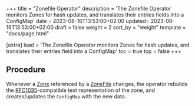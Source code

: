 +++
title = "Zonefile Operator"
description = 'The Zonefile Operator monitors Zones for hash updates, and translates their entries fields into a ConfigMap'
date = 2023-08-16T13:53:00+02:00
updated= 2023-08-16T13:53:00+02:00
draft = false
weight = 2
sort_by = "weight"
template = "docs/page.html"

[extra]
lead = 'The Zonefile Operator monitors Zones for hash updates, and translates their entries field into a ConfigMap'
toc = true
top = false
+++

## Procedure

Whenever a [Zone](../../custom-resources/zone/) referenced by a [ZoneFile](../custom-resources/zonefile/) changes,
the operator rebuilds the [RFC1035](https://datatracker.ietf.org/doc/html/rfc1035#section-5)-compatible text representation
of the zone, and creates/updates the `ConfigMap` with the new data.

